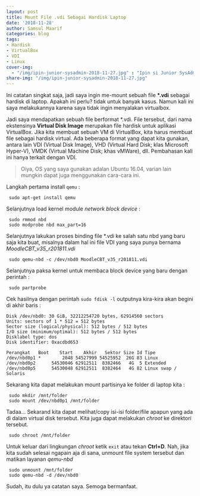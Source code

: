 ```yaml
---
layout: post
title: Mount File .vdi Sebagai Hardisk Laptop
date: '2018-11-28'
author: Samsul Maarif
categories: blog
tags:
- Hardisk
- VirtualBox
- VDI
- Linux
cover-img: 
  - "/img/ipin-junior-sysadmin-2018-11-27.jpg" : "Ipin si Junior SysAdmin, Kota Malang (2018)"
share-img: "/img/ipin-junior-sysadmin-2018-11-27.jpg"
---
```


Ini catatan singkat saja, jadi saya ingin me-mount sebuah file **\*.vdi** sebagai hardisk di laptop. Apakah ini perlu? tidak untuk banyak kasus. Namun kali ini saya melakukannya karena saya tidak ingin menyalakan virtualbox. 

Jadi saya mendapatkan sebuah file berformat \*.vdi. File tersebut, dari nama ekstensinya **Virtual Disk Image** merupakan file hardisk untuk aplikasi VirtualBox. Jika kita membuat sebuah VM di VirtualBox, kita harus membuat file sebagai hardisk virtual. Ada beberapa format yang dapat kita gunakan, antara lain VDI (Virtual Disk Image), VHD (Virtual Hard Disk; klas Microsoft Hyper-V), VMDK (Virtual Machine Disk; khas vMWare), dll. Pembahasan kali ini hanya terkait dengan VDI.

> Oiya, OS yang saya gunakan adalan Ubuntu 16.04, varian lain mungkin dapat juga menggunakan cara-cara ini.

Langkah pertama install `qemu` :

```
 sudo apt-get install qemu
```

Selanjutnya load kernel module *network block device* :

```
 sudo rmmod nbd
 sudo modprobe nbd max_part=16
```

Selanjutnya lakukan proses binding file \*.vdi ke salah satu nbd yang baru saja kita buat, misalnya dalam hal ini file VDI yang saya punya bernama *MoodleCBT_v35_r201811.vdi*

```
 sudo qemu-nbd -c /dev/nbd0 MoodleCBT_v35_r201811.vdi
```

Selanjutnya paksa kernel untuk membaca block device yang baru dengan perintah :

```
 sudo partprobe
```

Cek hasilnya dengan perintah `sudo fdisk -l` outputnya kira-kira akan begini di akhir baris :

```
Disk /dev/nbd0: 30 GiB, 32212254720 bytes, 62914560 sectors
Units: sectors of 1 * 512 = 512 bytes
Sector size (logical/physical): 512 bytes / 512 bytes
I/O size (minimum/optimal): 512 bytes / 512 bytes
Disklabel type: dos
Disk identifier: 0xacdbd653

Perangkat   Boot    Start    Akhir   Sektor Size Id Tipe
/dev/nbd0p1 *        2048 54527999 54525952  26G 83 Linux
/dev/nbd0p2      54530046 62912511  8382466   4G  5 Extended
/dev/nbd0p5      54530048 62912511  8382464   4G 82 Linux swap / Solaris

```


Sekarang kita dapat melakukan mount partisinya ke folder di laptop kita :

```
 sudo mkdir /mnt/folder
 sudo mount /dev/nbd0p1 /mnt/folder
```


Tadaa... Sekarand kita dapat melihat/copy isi-isi folder/file apapun yang ada di dalam virtual disk tersebut. Kita juga dapat melakukan *chroot* ke direktori tersebut. 

```
 sudo chroot /mnt/folder
```

Untuk keluar dari lingkungan *chroot* ketik `exit` atau tekan **Ctrl+D**. Nah, jika kita sudah selesai ngapain aja di sana, unmount file system tersebut dan matikan layanan *qemu-nbd* 


```
 sudo unmount /mnt/folder
 sudo qemu-nbd -d /dev/nbd0
```


Sudah, itu dulu ya catatan saya. Semoga bermanfaat.